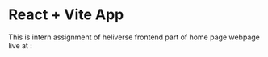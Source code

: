 # React + Vite App
This is intern assignment of heliverse frontend part of home page
webpage live at : 
